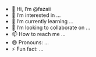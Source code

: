 - 👋 Hi, I’m @fazaii
- 👀 I’m interested in ...
- 🌱 I’m currently learning ...
- 💞️ I’m looking to collaborate on ...
- 📫 How to reach me ...
- 😄 Pronouns: ...
- ⚡ Fun fact: ...

<!---
fazaii/fazaii is a ✨ special ✨ repository because its `README.md` (this file) appears on your GitHub profile.
You can click the Preview link to take a look at your changes.
--->

